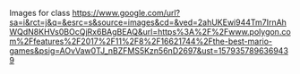 Images for class
https://www.google.com/url?sa=i&rct=j&q=&esrc=s&source=images&cd=&ved=2ahUKEwi944Tm7IrnAhWQdN8KHVs0BOcQjRx6BAgBEAQ&url=https%3A%2F%2Fwww.polygon.com%2Ffeatures%2F2017%2F11%2F8%2F16621744%2Fthe-best-mario-games&psig=AOvVaw0TJ_nBZFMS5Kzn56nD2697&ust=1579357896369439
